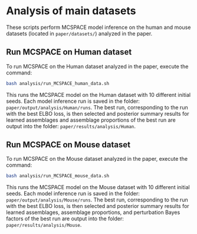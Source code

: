 # Analysis of main datasets

These scripts perform MCSPACE model inference on the human and mouse datasets (located in `paper/datasets/`) analyzed in the paper.

## Run MCSPACE on Human dataset
To run MCSPACE on the Human dataset analyzed in the paper, execute the command:
```bash
bash analysis/run_MCSPACE_human_data.sh
```
This runs the MCSPACE model on the Human dataset with 10 different initial seeds. Each model inference run is saved in the folder: `paper/output/analysis/Human/runs`. The best run, corresponding to the run with the best ELBO loss, is then selected and posterior summary results for learned assemblages and assemblage proportions of the best run are output into the folder: `paper/results/analysis/Human`.

## Run MCSPACE on Mouse dataset
To run MCSPACE on the Mouse dataset analyzed in the paper, execute the command:
```bash
bash analysis/run_MCSPACE_mouse_data.sh
```
This runs the MCSPACE model on the Mouse dataset with 10 different initial seeds. Each model inference run is saved in the folder: `paper/output/analysis/Mouse/runs`. The best run, corresponding to the run with the best ELBO loss, is then selected and posterior summary results for learned assemblages, assemblage proportions, and perturbation Bayes factors of the best run are output into the folder: `paper/results/analysis/Mouse`.
